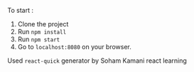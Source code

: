 To start :

1. Clone the project
2. Run ```npm install```
3. Run ```npm start```
4. Go to ```localhost:8080``` on your browser.

Used ```react-quick``` generator by Soham Kamani
react learning
